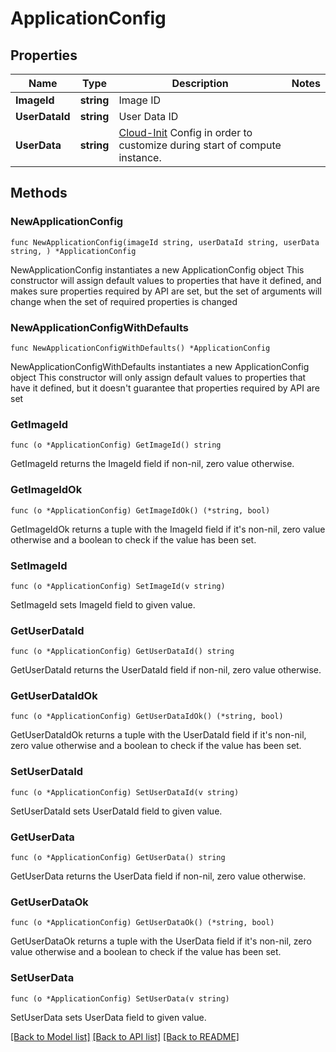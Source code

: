 # ApplicationConfig

## Properties

Name | Type | Description | Notes
------------ | ------------- | ------------- | -------------
**ImageId** | **string** | Image ID | 
**UserDataId** | **string** | User Data ID | 
**UserData** | **string** | [Cloud-Init](https://cloud-init.io/) Config in order to customize during start of compute instance. | 

## Methods

### NewApplicationConfig

`func NewApplicationConfig(imageId string, userDataId string, userData string, ) *ApplicationConfig`

NewApplicationConfig instantiates a new ApplicationConfig object
This constructor will assign default values to properties that have it defined,
and makes sure properties required by API are set, but the set of arguments
will change when the set of required properties is changed

### NewApplicationConfigWithDefaults

`func NewApplicationConfigWithDefaults() *ApplicationConfig`

NewApplicationConfigWithDefaults instantiates a new ApplicationConfig object
This constructor will only assign default values to properties that have it defined,
but it doesn't guarantee that properties required by API are set

### GetImageId

`func (o *ApplicationConfig) GetImageId() string`

GetImageId returns the ImageId field if non-nil, zero value otherwise.

### GetImageIdOk

`func (o *ApplicationConfig) GetImageIdOk() (*string, bool)`

GetImageIdOk returns a tuple with the ImageId field if it's non-nil, zero value otherwise
and a boolean to check if the value has been set.

### SetImageId

`func (o *ApplicationConfig) SetImageId(v string)`

SetImageId sets ImageId field to given value.


### GetUserDataId

`func (o *ApplicationConfig) GetUserDataId() string`

GetUserDataId returns the UserDataId field if non-nil, zero value otherwise.

### GetUserDataIdOk

`func (o *ApplicationConfig) GetUserDataIdOk() (*string, bool)`

GetUserDataIdOk returns a tuple with the UserDataId field if it's non-nil, zero value otherwise
and a boolean to check if the value has been set.

### SetUserDataId

`func (o *ApplicationConfig) SetUserDataId(v string)`

SetUserDataId sets UserDataId field to given value.


### GetUserData

`func (o *ApplicationConfig) GetUserData() string`

GetUserData returns the UserData field if non-nil, zero value otherwise.

### GetUserDataOk

`func (o *ApplicationConfig) GetUserDataOk() (*string, bool)`

GetUserDataOk returns a tuple with the UserData field if it's non-nil, zero value otherwise
and a boolean to check if the value has been set.

### SetUserData

`func (o *ApplicationConfig) SetUserData(v string)`

SetUserData sets UserData field to given value.



[[Back to Model list]](../README.md#documentation-for-models) [[Back to API list]](../README.md#documentation-for-api-endpoints) [[Back to README]](../README.md)


